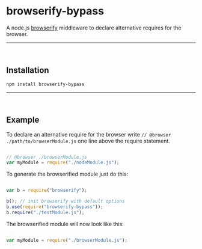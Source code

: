 browserify-bypass
=================

A node.js [browserify](https://github.com/substack/node-browserify) middleware to declare alternative requires for
the browser.

-----------------------------------------------------------------
<br />

Installation
------------

`npm install browserify-bypass`

-----------------------------------------------------------------
<br />

Example
--------

To declare an alternative require for the browser write `// @browser ./path/to/browserModule.js` one line above the
 require statement.

```javascript

// @browser ./browserModule.js
var myModule = require("./nodeModule.js");

```

To generate the browserified module just do this:

```javascript

var b = require("browserify");

b(); // init browserify with default options
b.use(require("browserify-bypass"));
b.require("./testModule.js");

```

The browserified module will now look like this:

```javascript

var myModule = require("./browserModule.js");

```
